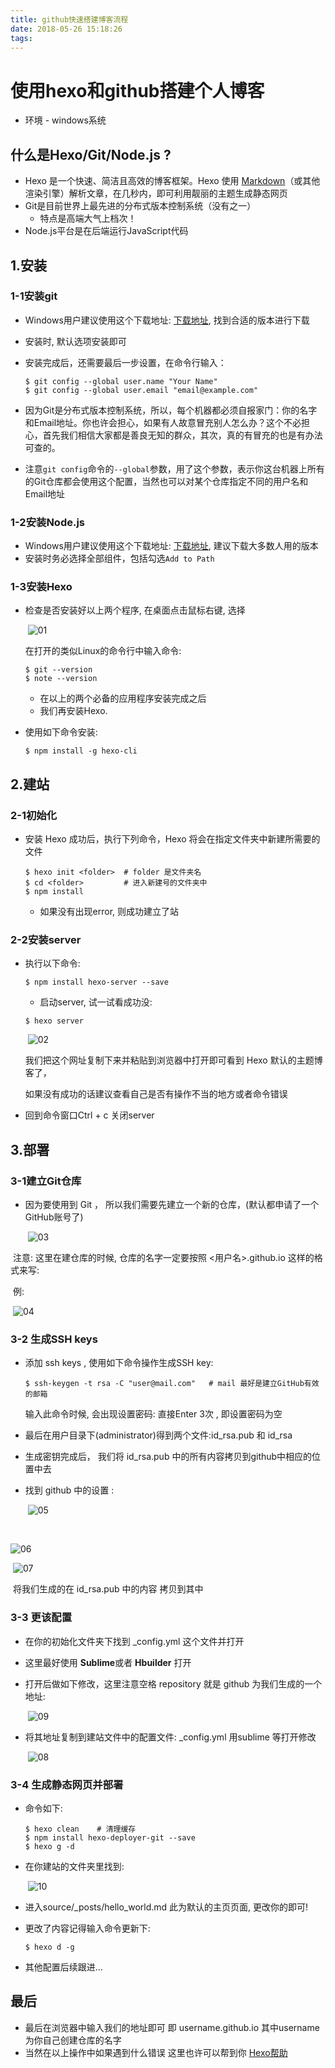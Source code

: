 ```yaml
---
title: github快速搭建博客流程
date: 2018-05-26 15:18:26
tags:
---
```


# 使用hexo和github搭建个人博客

- 环境 - windows系统

## 什么是Hexo/Git/Node.js ?

- Hexo 是一个快速、简洁且高效的博客框架。Hexo 使用 [Markdown](http://daringfireball.net/projects/markdown/)（或其他渲染引擎）解析文章，在几秒内，即可利用靓丽的主题生成静态网页
- Git是目前世界上最先进的分布式版本控制系统（没有之一）
  - 特点是高端大气上档次！
- Node.js平台是在后端运行JavaScript代码

<!--more-->

## 1.安装

### 1-1安装git

- Windows用户建议使用这个下载地址:  [下载地址](https://git-scm.com/download/win),  找到合适的版本进行下载

- 安装时, 默认选项安装即可

- 安装完成后，还需要最后一步设置，在命令行输入：

  ```
  $ git config --global user.name "Your Name"
  $ git config --global user.email "email@example.com"
  ```

- 因为Git是分布式版本控制系统，所以，每个机器都必须自报家门：你的名字和Email地址。你也许会担心，如果有人故意冒充别人怎么办？这个不必担心，首先我们相信大家都是善良无知的群众，其次，真的有冒充的也是有办法可查的。

- 注意`git config`命令的`--global`参数，用了这个参数，表示你这台机器上所有的Git仓库都会使用这个配置，当然也可以对某个仓库指定不同的用户名和Email地址

### 1-2安装Node.js

- Windows用户建议使用这个下载地址:  [下载地址](https://nodejs.org/en/),  建议下载大多数人用的版本
- 安装时务必选择全部组件，包括勾选`Add to Path`

### 1-3安装Hexo

- 检查是否安装好以上两个程序, 在桌面点击鼠标右键, 选择

  ​		![01](https://github.com/Violet-maple/Violet-maple.github.io/blob/hexo/source/_posts/img/01.jpg?raw=true)

  在打开的类似Linux的命令行中输入命令:

  ```
  $ git --version
  $ note --version
  ```

  - 在以上的两个必备的应用程序安装完成之后
  - 我们再安装Hexo.

- 使用如下命令安装:

  ```
  $ npm install -g hexo-cli
  ```

## 2.建站

### 2-1初始化

- 安装 Hexo 成功后，执行下列命令，Hexo 将会在指定文件夹中新建所需要的文件

  ```
  $ hexo init <folder>  # folder 是文件夹名 
  $ cd <folder>         # 进入新建号的文件夹中
  $ npm install
  ```

  - 如果没有出现error, 则成功建立了站

### 2-2安装server

- 执行以下命令:

  ```
  $ npm install hexo-server --save
  ```

  - 启动server, 试一试看成功没:

  ```
  $ hexo server
  ```

  ​		![02](https://github.com/Violet-maple/Violet-maple.github.io/blob/hexo/source/_posts/img/02.jpg?raw=true)

  我们把这个网址复制下来并粘贴到浏览器中打开即可看到 Hexo 默认的主题博客了，

  如果没有成功的话建议查看自己是否有操作不当的地方或者命令错误

- 回到命令窗口Ctrl + c 关闭server

## 3.部署

### 3-1建立Git仓库

- 因为要使用到 Git ， 所以我们需要先建立一个新的仓库，(默认都申请了一个GitHub账号了)

  ​	![03](https://github.com/Violet-maple/Violet-maple.github.io/blob/hexo/source/_posts/img/03.jpg?raw=true)

​	注意: 这里在建仓库的时候, 仓库的名字一定要按照 <用户名>.github.io 这样的格式来写:

​	例:

​		![04](https://github.com/Violet-maple/Violet-maple.github.io/blob/hexo/source/_posts/img/04.jpg?raw=true)

### 3-2 生成SSH keys

- 添加 ssh keys , 使用如下命令操作生成SSH key:

  ```
  $ ssh-keygen -t rsa -C "user@mail.com"   # mail 最好是建立GitHub有效的邮箱
  ```

  输入此命令时候, 会出现设置密码: 直接Enter 3次 , 即设置密码为空

- 最后在用户目录下(administrator)得到两个文件:id_rsa.pub 和 id_rsa

- 生成密钥完成后， 我们将 id_rsa.pub 中的所有内容拷贝到github中相应的位置中去

- 找到 github 中的设置 :

  ​		![05](https://github.com/Violet-maple/Violet-maple.github.io/blob/hexo/source/_posts/img/05.jpg?raw=true)

  ​

![06](https://github.com/Violet-maple/Violet-maple.github.io/blob/hexo/source/_posts/img/06.jpg?raw=true)

​	   		   						![07](https://github.com/Violet-maple/Violet-maple.github.io/blob/hexo/source/_posts/img/07.jpg?raw=true)

   

​    将我们生成的在 id_rsa.pub 中的内容 拷贝到其中

### 3-3 更该配置

- 在你的初始化文件夹下找到 _config.yml 这个文件并打开

- 这里最好使用 **Sublime**或者 **Hbuilder** 打开

- 打开后做如下修改，这里注意空格 repository 就是 github 为我们生成的一个地址:

  ​		![09](https://github.com/Violet-maple/Violet-maple.github.io/blob/hexo/source/_posts/img/09.jpg?raw=true)

- 将其地址复制到建站文件中的配置文件:  _config.yml 用sublime 等打开修改

  ​		![08](https://github.com/Violet-maple/Violet-maple.github.io/blob/hexo/source/_posts/img/08.jpg?raw=true)

### 3-4 生成静态网页并部署

- 命令如下:

  ```
  $ hexo clean    # 清理缓存
  $ npm install hexo-deployer-git --save
  $ hexo g -d
  ```

- 在你建站的文件夹里找到:

  ​		![10](https://github.com/Violet-maple/Violet-maple.github.io/blob/hexo/source/_posts/img/10.jpg?raw=true)

- 进入source/_posts/hello_world.md    此为默认的主页页面, 更改你的即可! 

- 更改了内容记得输入命令更新下: 

  ```
  $ hexo d -g
  ```

- 其他配置后续跟进...

## 最后

- 最后在浏览器中输入我们的地址即可 即 username.github.io 其中username为你自己创建仓库的名字
- 当然在以上操作中如果遇到什么错误 这里也许可以帮到你       [Hexo帮助](https://hexo.bootcss.com/docs/troubleshooting.html)

















